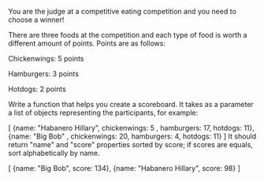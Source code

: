 You are the judge at a competitive eating competition and you need to choose a winner!

There are three foods at the competition and each type of food is worth a different amount of points.
Points are as follows:

Chickenwings: 5 points

Hamburgers: 3 points

Hotdogs: 2 points

 

Write a function that helps you create a scoreboard. It takes as a parameter a list of objects representing the participants, for example:

[
  {name: "Habanero Hillary", chickenwings: 5 , hamburgers: 17, hotdogs: 11},
  {name: "Big Bob" , chickenwings: 20, hamburgers: 4, hotdogs: 11}
]
It should return "name" and "score" properties sorted by score; if scores are equals, sort alphabetically by name.

[
  {name: "Big Bob", score: 134},
  {name: "Habanero Hillary", score: 98}
]